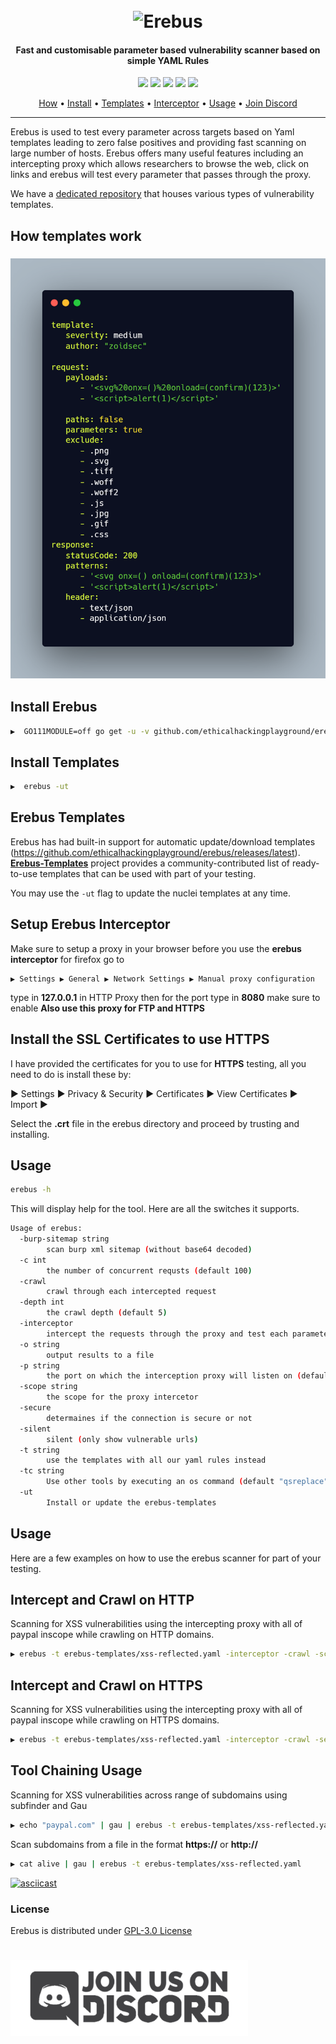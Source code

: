 <h1 align="center">
  <br>
<img src="https://images-wixmp-ed30a86b8c4ca887773594c2.wixmp.com/f/d06120c6-10fa-49a6-8e5a-6de6024c71b5/ddaf69q-cbe86b59-8049-40b6-96ca-bb1929a0b073.gif?token=eyJ0eXAiOiJKV1QiLCJhbGciOiJIUzI1NiJ9.eyJzdWIiOiJ1cm46YXBwOjdlMGQxODg5ODIyNjQzNzNhNWYwZDQxNWVhMGQyNmUwIiwiaXNzIjoidXJuOmFwcDo3ZTBkMTg4OTgyMjY0MzczYTVmMGQ0MTVlYTBkMjZlMCIsIm9iaiI6W1t7InBhdGgiOiJcL2ZcL2QwNjEyMGM2LTEwZmEtNDlhNi04ZTVhLTZkZTYwMjRjNzFiNVwvZGRhZjY5cS1jYmU4NmI1OS04MDQ5LTQwYjYtOTZjYS1iYjE5MjlhMGIwNzMuZ2lmIn1dXSwiYXVkIjpbInVybjpzZXJ2aWNlOmZpbGUuZG93bmxvYWQiXX0.n65EW1oBAX5Uc1gs3SvkpXvS-3Tc1uaP7BRVhSj04DE" width="200px" alt="Erebus">
</h1>

<h4 align="center">Fast and customisable parameter based vulnerability scanner based on simple YAML Rules</h4>


<p align="center">
<a href="https://goreportcard.com/report/github.com/ethicalhackingplayground/erebus"><img src="https://goreportcard.com/badge/github.com/ethicalhackingplayground/erebus"></a>
<a href="https://github.com/ethicalhackingplayground/erebus/issues"><img src="https://img.shields.io/badge/contributions-welcome-brightgreen.svg?style=flat"></a>
<a href="https://github.com/ethicalhackingplayground/erebus/releases"><img src="https://img.shields.io/github/release/ethicalhackingplayground/erebus"></a>
<a href="https://twitter.com/z0idsec"><img src="https://img.shields.io/twitter/follow/z0idsec.svg?logo=twitter"></a>
<a href="https://discord.gg/MQWCem5b"><img src="https://img.shields.io/discord/862900124740616192.svg?logo=discord"></a>
</p>

<p align="center">
  <a href="#how-templates-work">How</a> •
  <a href="#install-erebus">Install</a> •
  <a href="#erebus-templates">Templates</a> •
  <a href="#setup-erebus-interceptor">Interceptor</a> •
  <a href="#usage">Usage</a> •
  <a href="https://discord.gg/MQWCem5b">Join Discord</a> 
</p>

---

Erebus is used to test every parameter across targets based on Yaml templates leading to zero false positives and providing fast scanning on large number of hosts. Erebus offers many useful features including an intercepting proxy which allows researchers to browse the web, click on links and erebus will test every parameter that passes through the proxy.

We have a [dedicated repository](https://github.com/ethicalhackingplayground/erebus-templates) that houses various types of vulnerability templates.



## How templates work


<h3 align="center">
  <img src="static/yaml.png" alt="yaml-templates-flow" width="700px"></a>
</h3>



## Install Erebus

```sh
▶  GO111MODULE=off go get -u -v github.com/ethicalhackingplayground/erebus/erebus
```

## Install Templates

```sh
▶  erebus -ut
```

## Erebus Templates

Erebus has had built-in support for automatic update/download templates (https://github.com/ethicalhackingplayground/erebus/releases/latest). [**Erebus-Templates**](https://github.com/ethicalhackingplayground/erebus-templates) project provides a community-contributed list of ready-to-use templates that can be used with part of your testing.

You may use the `-ut` flag to update the nuclei templates at any time.


## Setup Erebus Interceptor

Make sure to setup a proxy in your browser before you use the **erebus interceptor** for firefox go to 

```
▶ Settings ▶ General ▶ Network Settings ▶ Manual proxy configuration
```

type in **127.0.0.1** in HTTP Proxy then for the port type in **8080** make sure to enable **Also use this proxy for FTP and HTTPS**

## Install the SSL Certificates to use HTTPS

I have provided the certificates for you to use for **HTTPS** testing, all you need to do is install these by:

▶ Settings ▶ Privacy & Security ▶ Certificates ▶ View Certificates ▶ Import ▶ 

Select the **.crt** file in the erebus directory and proceed by trusting and installing.

## Usage

```sh
erebus -h
```

This will display help for the tool. Here are all the switches it supports.

```bash
Usage of erebus:
  -burp-sitemap string
        scan burp xml sitemap (without base64 decoded)
  -c int
        the number of concurrent requsts (default 100)
  -crawl
        crawl through each intercepted request
  -depth int
        the crawl depth (default 5)
  -interceptor
        intercept the requests through the proxy and test each parameter
  -o string
        output results to a file
  -p string
        the port on which the interception proxy will listen on (default "8080")
  -scope string
        the scope for the proxy intercetor
  -secure
        determaines if the connection is secure or not
  -silent
        silent (only show vulnerable urls)
  -t string
        use the templates with all our yaml rules instead
  -tc string
        Use other tools by executing an os command (default "qsreplace")
  -ut
        Install or update the erebus-templates
```



## Usage

Here are a few examples on how to use the erebus scanner for part of your testing.

## Intercept and Crawl on HTTP

Scanning for XSS vulnerabilities using the intercepting proxy with all of paypal inscope while crawling on HTTP domains.

```sh
▶ erebus -t erebus-templates/xss-reflected.yaml -interceptor -crawl -scope ".*.\.paypal.com"
```

## Intercept and Crawl on HTTPS

Scanning for XSS vulnerabilities using the intercepting proxy with all of paypal inscope while crawling on HTTPS domains.

```sh
▶ erebus -t erebus-templates/xss-reflected.yaml -interceptor -crawl -secure -scope ".*.\.paypal.com"
```

## Tool Chaining Usage

Scanning for XSS vulnerabilities across range of subdomains using subfinder and Gau

```sh
▶ echo "paypal.com" | gau | erebus -t erebus-templates/xss-reflected.yaml
```

Scan subdomains from a file in the format **https://** or **http://**

```sh
▶ cat alive | gau | erebus -t erebus-templates/xss-reflected.yaml
```


[![asciicast](https://asciinema.org/a/424487.svg)](https://asciinema.org/a/424487)

### License

Erebus is distributed under [GPL-3.0 License](https://github.com/ethicalhackingplayground/erebus/blob/main/LICENSE)

<h1 align="left">
  <a href="https://discord.gg/MQWCem5b"><img src="static/Join-Discord.png" width="380" alt="Join Discord"></a>
</h1>
